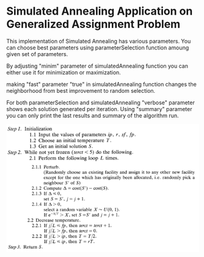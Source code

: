 # Simulated Annealing Application on Generalized Assignment Problem

This implementation of Simulated Annealing has various parameters. You can choose best parameters using parameterSelection function amoung given set of parameters.

By adjusting "minim" parameter of simulatedAnnealing function you can either use it for minimization or maximization.

making "fast" parameter "true" in simulatedAnnealing function changes the neighborhood from best improvement to random selection.

For both parameterSelection and simulatedAnnealing "verbose" parameter shows each solution generated per iteration. Using "summary" parameter you can only print the last results and summary of the algorithm run.

<img src="Selection_023.png">

